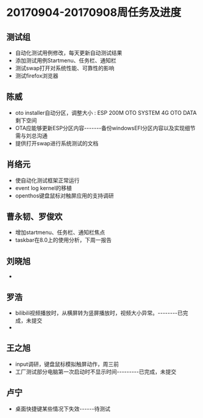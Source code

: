 # 20170904-20170908周任务及进度

## 测试组
- 自动化测试用例修改，每天更新自动测试结果
- 添加测试用例Startmenu、任务栏、通知栏
- 测试swap打开对系统性能、可靠性的影响
- 测试firefox浏览器

## 陈威
- oto installer自动分区，调整大小 : ESP 200M   OTO SYSTEM 4G   OTO DATA 剩下空间
- OTA应能够更新ESP分区内容-------备份windowsEFI分区内容以及实现细节需与刘总沟通
- 提供打开swap进行系统测试的文档

## 肖络元
- 使自动化测试框架正常运行
- event log kernel的移植
- openthos键盘鼠标对触屏应用的支持调研

## 曹永韧、罗俊欢
- 增加startmenu、任务栏、通知栏焦点
- taskbar在8.0上的使用分析，下周一报告

## 刘晓旭
- 

## 罗浩
- bilibili视频播放时，从横屏转为竖屏播放时，视频大小异常。--------已完成，未提交
- 

## 王之旭
- input调研，键盘鼠标模拟触屏动作，周三前
- 工厂测试部分电脑第一次启动时不显示时间---------已完成，未提交

## 卢宁
- 桌面快捷键某些情况下失效------待测试



